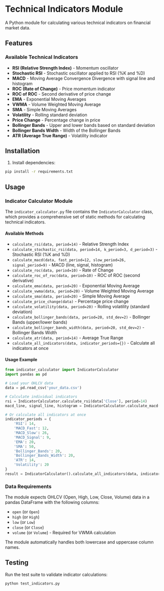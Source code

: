 # Technical Indicators Module

A Python module for calculating various technical indicators on financial market data.

## Features

### Available Technical Indicators

- **RSI (Relative Strength Index)** - Momentum oscillator
- **Stochastic RSI** - Stochastic oscillator applied to RSI (%K and %D)
- **MACD** - Moving Average Convergence Divergence with signal line and histogram
- **ROC (Rate of Change)** - Price momentum indicator
- **ROC of ROC** - Second derivative of price change
- **EMA** - Exponential Moving Averages
- **VWMA** - Volume Weighted Moving Average
- **SMA** - Simple Moving Averages
- **Volatility** - Rolling standard deviation
- **Price Change** - Percentage change in price
- **Bollinger Bands** - Upper and lower bands based on standard deviation
- **Bollinger Bands Width** - Width of the Bollinger Bands
- **ATR (Average True Range)** - Volatility indicator

## Installation

1. Install dependencies:

```bash
pip install -r requirements.txt
```

## Usage

### Indicator Calculator Module

The `indicator_calculator.py` file contains the `IndicatorCalculator` class, which provides a comprehensive set of static methods for calculating technical indicators.

#### Available Methods

- `calculate_rsi(data, period=14)` - Relative Strength Index
- `calculate_stochastic_rsi(data, period=14, k_period=3, d_period=3)` - Stochastic RSI (%K and %D)
- `calculate_macd(data, fast_period=12, slow_period=26, signal_period=9)` - MACD (line, signal, histogram)
- `calculate_roc(data, period=10)` - Rate of Change
- `calculate_roc_of_roc(data, period=10)` - ROC of ROC (second derivative)
- `calculate_ema(data, period=20)` - Exponential Moving Average
- `calculate_vwma(data, period=20)` - Volume Weighted Moving Average
- `calculate_sma(data, period=20)` - Simple Moving Average
- `calculate_price_change(data)` - Percentage price change
- `calculate_volatility(data, period=20)` - Rolling volatility (standard deviation)
- `calculate_bollinger_bands(data, period=20, std_dev=2)` - Bollinger Bands (upper/lower bands)
- `calculate_bollinger_bands_width(data, period=20, std_dev=2)` - Bollinger Bands Width
- `calculate_atr(data, period=14)` - Average True Range
- `calculate_all_indicators(data, indicator_periods={})` - Calculate all indicators at once

#### Usage Example

```python
from indicator_calculator import IndicatorCalculator
import pandas as pd

# Load your OHLCV data
data = pd.read_csv('your_data.csv')

# Calculate individual indicators
rsi = IndicatorCalculator.calculate_rsi(data['Close'], period=14)
macd_line, signal_line, histogram = IndicatorCalculator.calculate_macd(data['Close'])

# Or calculate all indicators at once
indicator_periods = {
    'RSI': 14,
    'MACD_Fast': 12,
    'MACD_Slow': 26,
    'MACD_Signal': 9,
    'EMA': 20,
    'SMA': 50,
    'Bollinger_Bands': 20,
    'Bollinger_Bands_Width': 20,
    'ATR': 14,
    'Volatility': 20
}
result = IndicatorCalculator().calculate_all_indicators(data, indicator_periods)
```

### Data Requirements

The module expects OHLCV (Open, High, Low, Close, Volume) data in a pandas DataFrame with the following columns:

- `open` (or `Open`)
- `high` (or `High`)
- `low` (or `Low`)
- `close` (or `Close`)
- `volume` (or `Volume`) - Required for VWMA calculation

The module automatically handles both lowercase and uppercase column names.

## Testing

Run the test suite to validate indicator calculations:

```bash
python test_indicators.py
```

